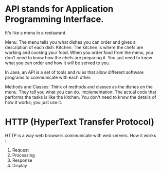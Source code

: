 # API stands for Application Programming Interface. #

It's like a menu in a restaurant.

Menu: The menu tells you what dishes you can order and gives a description of each dish.
Kitchen: The kitchen is where the chefs are working and cooking your food.
When you order food from the menu, you don't need to know how the chefs are preparing it. You just need to know what you can order and how it will be served to you.

In Java, an API is a set of tools and rules that allow different software programs to communicate with each other.

Methods and Classes: Think of methods and classes as the dishes on the menu. They tell you what you can do.
Implementation: The actual code that performs the tasks is like the kitchen. You don't need to know the details of how it works; you just use it. 

# HTTP (HyperText Transfer Protocol) # 

HTTP is a way web browsers communicate with web servers. 
How it works : 
1. Request
2. Processing
3. Response
4. Display

